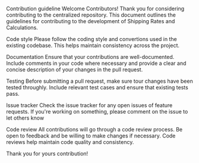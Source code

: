 Contribution guideline 
Welcome Contributors!
Thank you for considering contributing to the centralized repository. This document outlines the guidelines for contributing to the development of Shipping Rates and Calculations. 

Code style
Please follow the coding style and convertions used in the existing codebase. This helps maintain consistency across the project.

Documentation
Ensure that your contributions are well-documented. Include comments in your code where necessary and provide a clear and concise description of your changes in the pull request.

Testing
Before submitting a pull request, make sure tour changes have been tested throughly. Include relevant test cases and ensure that existing tests pass.

Issue tracker 
Check the issue tracker for any open issues of feature requests. If you're working on something, please comment on the issue to let others know

Code review
All contributions will go through a code review process. Be open to feedback and be willing to make changes if necessary. Code reviews help maintain code quality and consistency.

Thank you for yours contribution!
